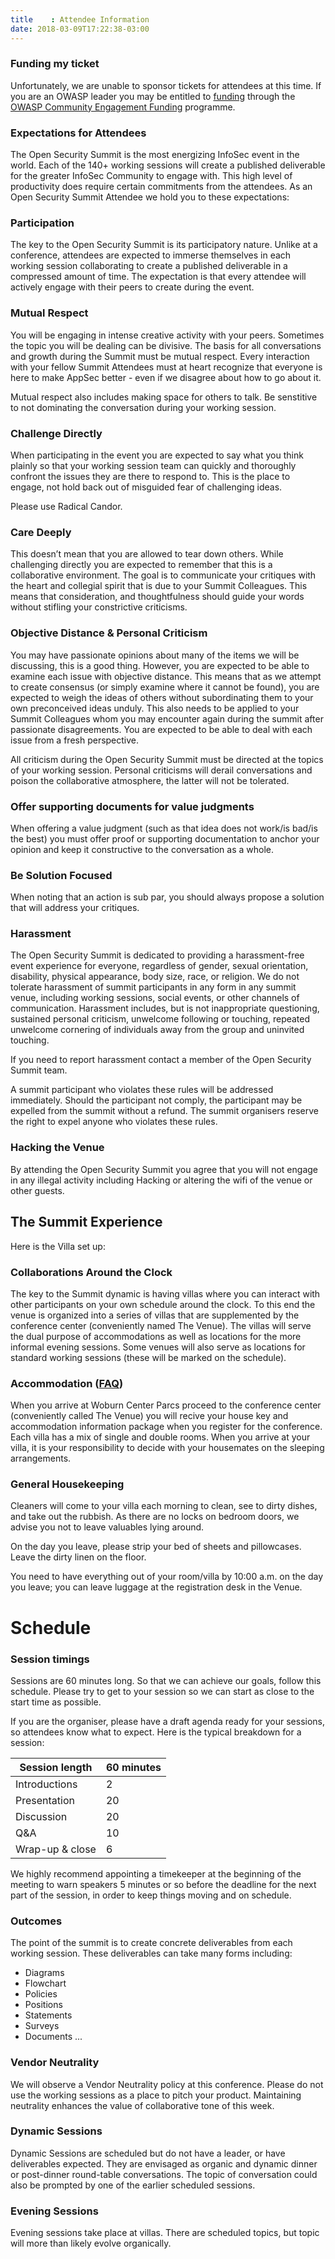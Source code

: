 ```yaml
---
title    : Attendee Information
date: 2018-03-09T17:22:38-03:00
---
```


### Funding my ticket

Unfortunately, we are unable to sponsor tickets for attendees at this time. If you are an OWASP leader you may be entitled to [funding](/content/faq/sponsored_tickets.md) through the [OWASP Community Engagement Funding](https://www.owasp.org/index.php/Funding) programme. 

### Expectations for Attendees
 
The Open Security Summit is the most energizing InfoSec event in the world. Each of the 140+ working sessions will create a published deliverable for the greater InfoSec Community to engage with. This high level of productivity does require certain commitments from the attendees. As an Open Security Summit Attendee we hold you to these expectations: 
 
### Participation 
 
The key to the Open Security Summit is its participatory nature. Unlike at a conference, attendees are expected to immerse themselves in each working session collaborating to create a published deliverable in a compressed amount of time. The expectation is that every attendee will actively engage with their peers to create during the event. 
 
### Mutual Respect
 
You will be engaging in intense creative activity with your peers. Sometimes the topic you will be dealing can be divisive. The basis for all conversations and growth during the Summit must be mutual respect. Every interaction with your fellow Summit Attendees must at heart recognize that everyone is here to make AppSec better - even if we disagree about how to go about it.  
 
Mutual respect also includes making space for others to talk. Be senstitive to not dominating the conversation during your working session.
 
### Challenge Directly
 
When participating in the event you are expected to say what you think plainly so that your working session team can quickly and thoroughly confront the issues they are there to respond to. This is the place to engage, not hold back out of misguided fear of challenging ideas.

Please use Radical Candor.
 
### Care Deeply 
 
This doesn’t mean that you are allowed to tear down others. While challenging directly you are expected to remember that this is a collaborative environment. The goal is to communicate your critiques with the heart and collegial spirit that is due to your Summit Colleagues. This means that consideration, and thoughtfulness should guide your words without stifling your constrictive criticisms. 
 
### Objective Distance & Personal Criticism
 
You may have passionate opinions about many of the items we will be discussing, this is a good thing. However, you are expected to be able to examine each issue with objective distance. This means that as we attempt to create consensus (or simply examine where it cannot be found), you are expected to weigh the ideas of others without subordinating them to your own preconceived ideas unduly. This also needs to be applied to your Summit Colleagues whom you may encounter again during the summit after passionate disagreements. You are expected to be able to deal with each issue from a fresh perspective.  
 
All criticism during the Open Security Summit must be directed at the topics of your working session. Personal criticisms will derail conversations and poison the collaborative atmosphere, the latter will not be tolerated.  
 
 
### Offer supporting documents for value judgments
 
When offering a value judgment (such as that idea does not work/is bad/is the best) you must offer proof or supporting documentation to anchor your opinion and keep it constructive to the conversation as a whole. 
 
### Be Solution Focused
 
When noting that an action is sub par, you should always propose a solution that will address your critiques.
 
### Harassment
 
The Open Security Summit is dedicated to providing a harassment-free event experience for everyone, regardless of gender, sexual orientation, disability, physical appearance, body size, race, or religion. We do not tolerate harassment of summit participants in any form in any summit venue, including working sessions, social events, or other channels of communication. Harassment includes, but is not inappropriate questioning, sustained personal criticism, unwelcome following or touching, repeated unwelcome cornering of individuals away from the group and uninvited touching.
 
If you need to report harassment contact a member of the Open Security Summit team.
 
A summit participant who violates these rules will be addressed immediately. Should the participant not comply, the participant may be expelled from the summit without a refund. The summit organisers reserve the right to expel anyone who violates these rules. 
 
### Hacking the Venue
By attending the Open Security Summit you agree that you will not engage in any illegal activity including Hacking or altering the wifi of the venue or other guests.
 
## The Summit Experience
 
Here is the Villa set up:
 
### Collaborations Around the Clock
 
The key to the Summit dynamic is having villas where you can interact with other participants on your own schedule around the clock. To this end the venue is organized into a series of villas that are supplemented by the conference center (conveniently named The Venue).  The villas will serve the dual purpose of accommodations as well as locations for the more informal evening sessions. Some venues will also serve as locations for standard working sessions (these will be marked on the schedule).
 
### Accommodation ([FAQ](/oss2018/content/faq/Accomodation.md))
 
When you arrive at Woburn Center Parcs proceed to the conference center (conveniently called The Venue) you will recive your house key and accommodation information package when you register for the conference. Each villa has a mix of single and double rooms. When you arrive at your villa, it is your responsibility to decide with your housemates on the sleeping arrangements.  
 
### General Housekeeping 
 
Cleaners will come to your villa each morning to clean, see to dirty dishes, and take out the rubbish. As there are no locks on bedroom doors, we advise you not to leave valuables lying around.  
 
On the day you leave, please strip your bed of sheets and pillowcases. Leave the dirty linen on the floor.  
 
You need to have everything out of your room/villa by 10:00 a.m. on the day you leave; you can leave luggage at the registration desk in the Venue.  


# Schedule
 
 
### Session timings
 
Sessions are 60 minutes long. So that we can achieve our goals, follow this schedule. Please try to get to your session so we can start as close to the start time as possible.  
 
If you are the organiser, please have a draft agenda ready for your sessions, so attendees know what to expect. Here is the typical breakdown for a session:
 
| Session length|60 minutes| 
|----------------|---------|
|Introductions   |2 |
|Presentation    |20|
|Discussion |20|
|Q&A|10|
|Wrap-up & close|6|
 
We highly recommend appointing a timekeeper at the beginning of the meeting to warn speakers 5 minutes or so before the deadline for the next part of the session, in order to keep things moving and on schedule.  
 
### Outcomes
 
The point of the summit is to create concrete deliverables from each working session. These deliverables can take many forms including:  
- Diagrams
- Flowchart
- Policies
- Positions
- Statements
- Surveys
- Documents
...
 
### Vendor Neutrality
 
We will observe a Vendor Neutrality policy at this conference. Please do not use the working sessions as a place to pitch your product. Maintaining neutrality enhances the value of collaborative tone of this week.  
 
### Dynamic Sessions
Dynamic Sessions are scheduled but do not have a leader, or have deliverables expected. They are envisaged as organic and dynamic dinner or post-dinner round-table conversations. The topic of conversation could also be prompted by one of the earlier scheduled sessions.  
 
### Evening Sessions
Evening sessions take place at villas. There are scheduled topics, but topic will more than likely evolve organically.  
 
